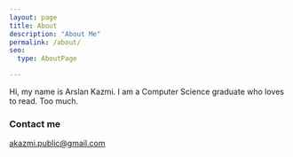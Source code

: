 ```yaml
---
layout: page
title: About
description: "About Me"
permalink: /about/
seo:
  type: AboutPage

---
```


Hi, my name is Arslan Kazmi. I am a Computer Science graduate who loves to read. Too much.


### Contact me

[akazmi.public@gmail.com](mailto:akazmi.public@gmail.com)
